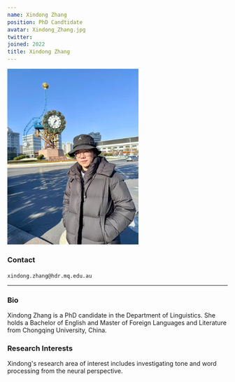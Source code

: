 ```yaml
---
name: Xindong Zhang
position: PhD Candtidate
avatar: Xindong_Zhang.jpg
twitter:
joined: 2022
title: Xindong Zhang
---
```



<img width="300" src="Xindong_Zhang.jpg" data-action="zoom">

### Contact

<i class="fa fa-envelope-o"></i>  `xindong.zhang@hdr.mq.edu.au`<br>

<hr>

### Bio

Xindong Zhang is a PhD candidate in the Department of Linguistics. She holds a Bachelor of English and Master of Foreign Languages and Literature from Chongqing University, China. 

### Research Interests

Xindong's research area of interest includes investigating tone and word processing from the neural perspective.
